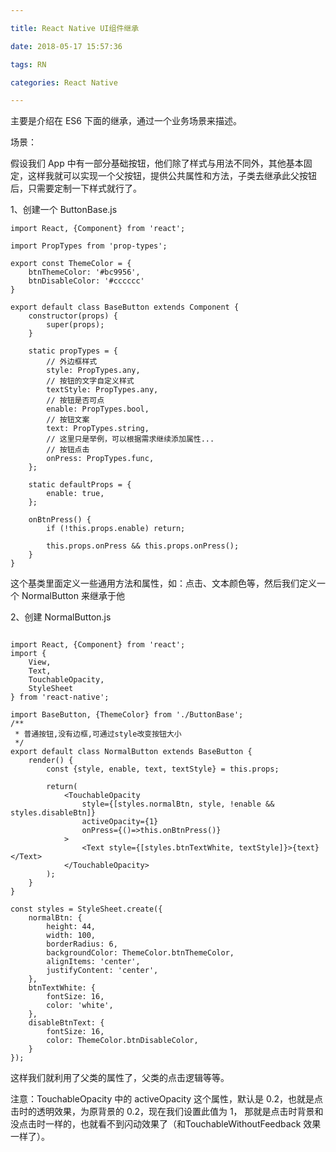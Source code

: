 ```yaml
---

title: React Native UI组件继承

date: 2018-05-17 15:57:36

tags: RN

categories: React Native

---
```


主要是介绍在 ES6 下面的继承，通过一个业务场景来描述。

场景：

假设我们 App 中有一部分基础按钮，他们除了样式与用法不同外，其他基本固定，这样我就可以实现一个父按钮，提供公共属性和方法，子类去继承此父按钮后，只需要定制一下样式就行了。

1、创建一个 ButtonBase.js 

```
import React, {Component} from 'react';

import PropTypes from 'prop-types';

export const ThemeColor = {
    btnThemeColor: '#bc9956',
    btnDisableColor: '#cccccc'
}

export default class BaseButton extends Component {
    constructor(props) {
        super(props);
    }

    static propTypes = {
        // 外边框样式
        style: PropTypes.any,
        // 按钮的文字自定义样式
        textStyle: PropTypes.any,
        // 按钮是否可点
        enable: PropTypes.bool,
        // 按钮文案
        text: PropTypes.string,
        // 这里只是举例，可以根据需求继续添加属性...
        // 按钮点击
        onPress: PropTypes.func,
    };

    static defaultProps = {
        enable: true,
    };

    onBtnPress() {
        if (!this.props.enable) return;

        this.props.onPress && this.props.onPress();
    }
}
```

这个基类里面定义一些通用方法和属性，如：点击、文本颜色等，然后我们定义一个 NormalButton 来继承于他

2、创建 NormalButton.js

```

import React, {Component} from 'react';
import {
    View, 
    Text, 
    TouchableOpacity,
    StyleSheet
} from 'react-native';

import BaseButton, {ThemeColor} from './ButtonBase';
/**
 * 普通按钮,没有边框,可通过style改变按钮大小
 */
export default class NormalButton extends BaseButton {
    render() {
        const {style, enable, text, textStyle} = this.props;

        return(
            <TouchableOpacity
                style={[styles.normalBtn, style, !enable && styles.disableBtn]}
                activeOpacity={1}
                onPress={()=>this.onBtnPress()}
            >
                <Text style={[styles.btnTextWhite, textStyle]}>{text}</Text>
            </TouchableOpacity>
        );
    }
}

const styles = StyleSheet.create({
    normalBtn: {
        height: 44,
        width: 100,
        borderRadius: 6,
        backgroundColor: ThemeColor.btnThemeColor,
        alignItems: 'center',
        justifyContent: 'center',
    },
    btnTextWhite: {
        fontSize: 16,
        color: 'white',
    },
    disableBtnText: {
        fontSize: 16,
        color: ThemeColor.btnDisableColor,
    }
});

```

这样我们就利用了父类的属性了，父类的点击逻辑等等。

注意：TouchableOpacity 中的 activeOpacity 这个属性，默认是 0.2，也就是点击时的透明效果，为原背景的 0.2，现在我们设置此值为 1， 那就是点击时背景和没点击时一样的，也就看不到闪动效果了（和TouchableWithoutFeedback 效果一样了）。

